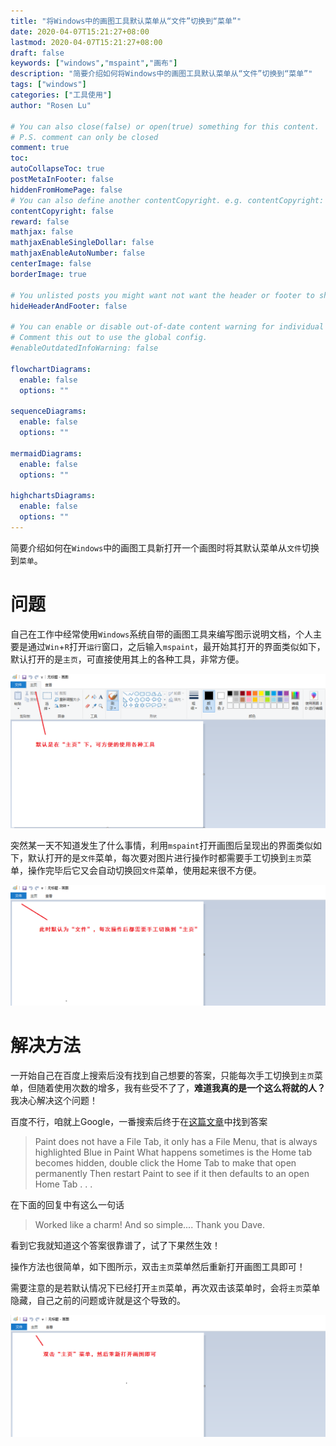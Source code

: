 ```yaml
---
title: "将Windows中的画图工具默认菜单从“文件”切换到“菜单”"
date: 2020-04-07T15:21:27+08:00
lastmod: 2020-04-07T15:21:27+08:00
draft: false
keywords: ["windows","mspaint","画布"]
description: "简要介绍如何将Windows中的画图工具默认菜单从“文件”切换到“菜单”"
tags: ["windows"]
categories: ["工具使用"]
author: "Rosen Lu"

# You can also close(false) or open(true) something for this content.
# P.S. comment can only be closed
comment: true
toc: 
autoCollapseToc: true
postMetaInFooter: false
hiddenFromHomePage: false
# You can also define another contentCopyright. e.g. contentCopyright: "This is another copyright."
contentCopyright: false
reward: false
mathjax: false
mathjaxEnableSingleDollar: false
mathjaxEnableAutoNumber: false
centerImage: false
borderImage: true

# You unlisted posts you might want not want the header or footer to show
hideHeaderAndFooter: false

# You can enable or disable out-of-date content warning for individual post.
# Comment this out to use the global config.
#enableOutdatedInfoWarning: false

flowchartDiagrams:
  enable: false
  options: ""

sequenceDiagrams: 
  enable: false
  options: ""

mermaidDiagrams: 
  enable: false
  options: ""

highchartsDiagrams: 
  enable: false
  options: ""
---
```


简要介绍如何在`Windows`中的画图工具新打开一个画图时将其默认菜单从`文件`切换到`菜单`。

<!--more-->

# 问题

自己在工作中经常使用`Windows`系统自带的画图工具来编写图示说明文档，个人主要是通过`Win`+`R`打开`运行`窗口，之后输入`mspaint`，最开始其打开的界面类似如下，默认打开的是`主页`，可直接使用其上的各种工具，非常方便。

![画图工具正常打开时的界面](/blog_img/other/switch-windows-paint-default-tab-to-home/mspaint-home-tab.png "画图工具正常打开时的界面") 

突然某一天不知道发生了什么事情，利用`mspaint`打开画图后呈现出的界面类似如下，默认打开的是`文件`菜单，每次要对图片进行操作时都需要手工切换到`主页`菜单，操作完毕后它又会自动切换回`文件`菜单，使用起来很不方便。

![画图工具以文件菜单方式打开](/blog_img/other/switch-windows-paint-default-tab-to-home/mspaint-file-tab.png "画图工具以文件菜单方式打开") 

# 解决方法

一开始自己在百度上搜索后没有找到自己想要的答案，只能每次手工切换到`主页`菜单，但随着使用次数的增多，我有些受不了了，**难道我真的是一个这么将就的人？** 我决心解决这个问题！



百度不行，咱就上Google，一番搜索后终于在[这篇文章](https://answers.microsoft.com/en-us/windows/forum/all/paint-default/284ac7fb-a8d5-4786-afe8-81da0950cef3)中找到答案

> Paint does not have a File Tab, it only has a File Menu, that is always highlighted Blue in Paint
> What happens sometimes is the Home tab becomes hidden, double click the Home Tab to make that open permanently
> Then restart Paint to see if it then defaults to an open Home Tab . . .

在下面的回复中有这么一句话

> Worked like a charm! And so simple.... Thank you Dave.

看到它我就知道这个答案很靠谱了，试了下果然生效！

操作方法也很简单，如下图所示，双击`主页`菜单然后重新打开画图工具即可！

需要注意的是若默认情况下已经打开`主页`菜单，再次双击该菜单时，会将`主页`菜单隐藏，自己之前的问题或许就是这个导致的。

![双击“主页”切换回原有设置](/blog_img/other/switch-windows-paint-default-tab-to-home/mspaint-home-tab-double-click.png "双击“主页”切换回原有设置") 

